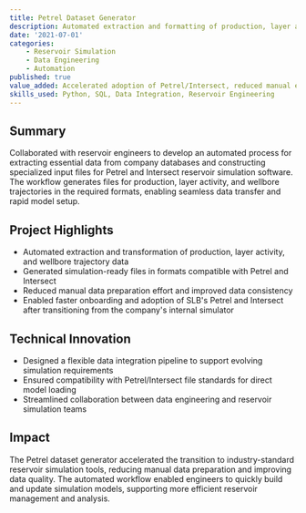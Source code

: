 ```yaml
---
title: Petrel Dataset Generator
description: Automated extraction and formatting of production, layer activity, and wellbore trajectory data for streamlined reservoir simulation in Petrel and Intersect
date: '2021-07-01'
categories:
	- Reservoir Simulation
	- Data Engineering
	- Automation
published: true
value_added: Accelerated adoption of Petrel/Intersect, reduced manual effort by >50 hours
skills_used: Python, SQL, Data Integration, Reservoir Engineering
---
```


## Summary

Collaborated with reservoir engineers to develop an automated process for extracting essential data from company databases and constructing specialized input files for Petrel and Intersect reservoir simulation software. The workflow generates files for production, layer activity, and wellbore trajectories in the required formats, enabling seamless data transfer and rapid model setup.

## Project Highlights

- Automated extraction and transformation of production, layer activity, and wellbore trajectory data
- Generated simulation-ready files in formats compatible with Petrel and Intersect
- Reduced manual data preparation effort and improved data consistency
- Enabled faster onboarding and adoption of SLB's Petrel and Intersect after transitioning from the company's internal simulator

## Technical Innovation

- Designed a flexible data integration pipeline to support evolving simulation requirements
- Ensured compatibility with Petrel/Intersect file standards for direct model loading
- Streamlined collaboration between data engineering and reservoir simulation teams

## Impact

The Petrel dataset generator accelerated the transition to industry-standard reservoir simulation tools, reducing manual data preparation and improving data quality. The automated workflow enabled engineers to quickly build and update simulation models, supporting more efficient reservoir management and analysis.
